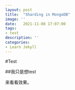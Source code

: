 ```yaml
---
layout: post
title:  "Sharding in MongoDB"
image: ''
date:   2021-11-08 17:07:00
tags:
- test
description: ''
categories:
- Learn Jekyll 
---
```


#Test

##我只是想test

来看看效果。
